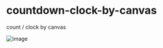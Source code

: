 # countdown-clock-by-canvas
count / clock by canvas

![image](https://github.com/countdown-clock-by-canvas/canvas.png)

